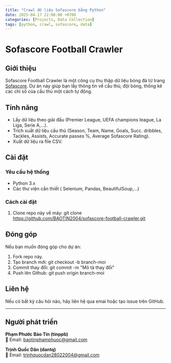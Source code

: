 ```yaml
---
title: "Crawl dữ liệu Sofascore bằng Python"
date: 2025-04-17 22:00:00 +0700
categories: [Projects, Data Collection]
tags: [python, crawl, sofascore, data]
---
```

# Sofascore Football Crawler

## Giới thiệu
Sofascore Football Crawler là một công cụ thu thập dữ liệu bóng đá từ trang [Sofascore](https://www.sofascore.com/). Dự án này giúp bạn lấy thông tin về cầu thủ, đội bóng, thống kê các chỉ số của cầu thủ một cách tự động.

## Tính năng
- Lấy dữ liệu theo giải đấu (Premier League, UEFA champions league, La Liga, Serie A,...).
- Trích xuất dữ liệu cầu thủ (Season, Team, Name, Goals, Succ. dribbles, Tackles, Assists, Accurate passes %, Average Sofascore Rating).
- Xuất dữ liệu ra file CSV.

## Cài đặt

### Yêu cầu hệ thống
- Python 3.x
- Các thư viện cần thiết ( Selenium, Pandas, BeautifulSoup,...)

### Cách cài đặt
1. Clone repo này về máy:
git clone  https://github.com/BAOTIN2004/sofascore-football-crawler.git
## Đóng góp
Nếu bạn muốn đóng góp cho dự án:
1. Fork repo này.
2. Tạo branch mới:
git checkout -b branch-moi
3. Commit thay đổi:
git commit -m "Mô tả thay đổi"
4. Push lên Github:
git push origin branch-moi

## Liên hệ
Nếu có bất kỳ câu hỏi nào, hãy liên hệ qua emai hoặc tạo issue trên GitHub.

---
## Người phát triển
**Phạm Phước Bảo Tín (tinppb)**  
📧 Email: [baotinphamphuoc@gmail.com](mailto:baotinphamphuoc@gmail.com)  

**Trịnh Quốc Dân (dantq)**  
📧 Email: [trinhquocdan28022004@gmail.com](mailto:trinhquocdan28022004@gmail.com)


